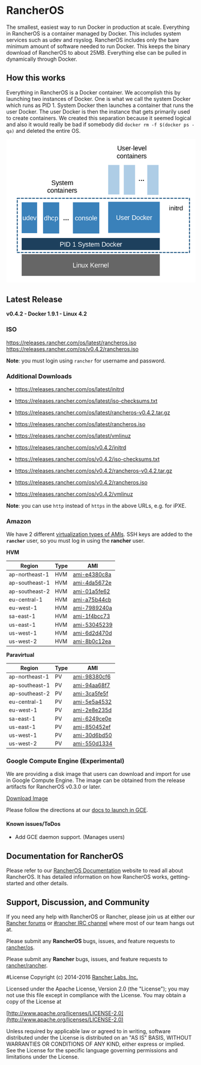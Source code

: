 # RancherOS

The smallest, easiest way to run Docker in production at scale.  Everything in RancherOS is a container managed by Docker.  This includes system services such as udev and rsyslog.  RancherOS includes only the bare minimum amount of software needed to run Docker.  This keeps the binary download of RancherOS to about 25MB.  Everything else can be pulled in dynamically through Docker.

## How this works

Everything in RancherOS is a Docker container.  We accomplish this by launching two instances of
Docker.  One is what we call the system Docker which runs as PID 1.  System Docker then launches
a container that runs the user Docker.  The user Docker is then the instance that gets primarily
used to create containers.  We created this separation because it seemed logical and also
it would really be bad if somebody did `docker rm -f $(docker ps -qa)` and deleted the entire OS.

![How it works](docs/rancheros.png "How it works")


## Latest Release

**v0.4.2 - Docker 1.9.1 - Linux 4.2**

### ISO

https://releases.rancher.com/os/latest/rancheros.iso  
https://releases.rancher.com/os/v0.4.2/rancheros.iso  

**Note**: you must login using `rancher` for username and password.

### Additional Downloads

* https://releases.rancher.com/os/latest/initrd
* https://releases.rancher.com/os/latest/iso-checksums.txt
* https://releases.rancher.com/os/latest/rancheros-v0.4.2.tar.gz
* https://releases.rancher.com/os/latest/rancheros.iso
* https://releases.rancher.com/os/latest/vmlinuz

* https://releases.rancher.com/os/v0.4.2/initrd
* https://releases.rancher.com/os/v0.4.2/iso-checksums.txt
* https://releases.rancher.com/os/v0.4.2/rancheros-v0.4.2.tar.gz
* https://releases.rancher.com/os/v0.4.2/rancheros.iso
* https://releases.rancher.com/os/v0.4.2/vmlinuz

**Note**: you can use `http` instead of `https` in the above URLs, e.g. for iPXE.  

### Amazon

We have 2 different [virtualization types of AMIs](http://docs.aws.amazon.com/AWSEC2/latest/UserGuide/virtualization_types.html). SSH keys are added to the **`rancher`** user, so you must log in using the **rancher** user.

**HVM**

Region | Type | AMI |
-------|------|------
ap-northeast-1 | HVM |  [ami-e4380c8a](https://console.aws.amazon.com/ec2/home?region=ap-northeast-1#launchInstanceWizard:ami=ami-e4380c8a)
ap-southeast-1 | HVM |  [ami-4da5672e](https://console.aws.amazon.com/ec2/home?region=ap-southeast-1#launchInstanceWizard:ami=ami-4da5672e)
ap-southeast-2 | HVM |  [ami-01a5fe62](https://console.aws.amazon.com/ec2/home?region=ap-southeast-2#launchInstanceWizard:ami=ami-01a5fe62)
eu-central-1 | HVM |  [ami-a75b44cb](https://console.aws.amazon.com/ec2/home?region=eu-central-1#launchInstanceWizard:ami=ami-a75b44cb)
eu-west-1 | HVM |  [ami-7989240a](https://console.aws.amazon.com/ec2/home?region=eu-west-1#launchInstanceWizard:ami=ami-7989240a)
sa-east-1 | HVM |  [ami-1f4bcc73](https://console.aws.amazon.com/ec2/home?region=sa-east-1#launchInstanceWizard:ami=ami-1f4bcc73)
us-east-1 | HVM |  [ami-53045239](https://console.aws.amazon.com/ec2/home?region=us-east-1#launchInstanceWizard:ami=ami-53045239)
us-west-1 | HVM |  [ami-6d2d470d](https://console.aws.amazon.com/ec2/home?region=us-west-1#launchInstanceWizard:ami=ami-6d2d470d)
us-west-2 | HVM |  [ami-8b0c12ea](https://console.aws.amazon.com/ec2/home?region=us-west-2#launchInstanceWizard:ami=ami-8b0c12ea)

**Paravirtual**

Region | Type | AMI
---|--- | ---
ap-northeast-1 | PV |  [ami-98380cf6](https://console.aws.amazon.com/ec2/home?region=ap-northeast-1#launchInstanceWizard:ami=ami-98380cf6)
ap-southeast-1 | PV |  [ami-94aa68f7](https://console.aws.amazon.com/ec2/home?region=ap-southeast-1#launchInstanceWizard:ami=ami-94aa68f7)
ap-southeast-2 | PV |  [ami-3ca5fe5f](https://console.aws.amazon.com/ec2/home?region=ap-southeast-2#launchInstanceWizard:ami=ami-3ca5fe5f)
eu-central-1 | PV |  [ami-5e5a4532](https://console.aws.amazon.com/ec2/home?region=eu-central-1#launchInstanceWizard:ami=ami-5e5a4532)
eu-west-1 | PV |  [ami-2e8e235d](https://console.aws.amazon.com/ec2/home?region=eu-west-1#launchInstanceWizard:ami=ami-2e8e235d)
sa-east-1 | PV |  [ami-6249ce0e](https://console.aws.amazon.com/ec2/home?region=sa-east-1#launchInstanceWizard:ami=ami-6249ce0e)
us-east-1 | PV |  [ami-850452ef](https://console.aws.amazon.com/ec2/home?region=us-east-1#launchInstanceWizard:ami=ami-850452ef)
us-west-1 | PV |  [ami-30d6bd50](https://console.aws.amazon.com/ec2/home?region=us-west-1#launchInstanceWizard:ami=ami-30d6bd50)
us-west-2 | PV |  [ami-550d1334](https://console.aws.amazon.com/ec2/home?region=us-west-2#launchInstanceWizard:ami=ami-550d1334)

### Google Compute Engine (Experimental)

We are providing a disk image that users can download and import for use in Google Compute Engine. The image can be obtained from the release artifacts for RancherOS v0.3.0 or later.

[Download Image](https://github.com/rancher/os/releases/download/v0.4.1/rancheros-v0.4.1.tar.gz)

Please follow the directions at our [docs to launch in GCE](http://docs.rancher.com/os/running-rancheros/cloud/gce/). 

#### Known issues/ToDos
 * Add GCE daemon support. (Manages users)

## Documentation for RancherOS

Please refer to our [RancherOS Documentation](http://docs.rancher.com/os/) website to read all about RancherOS. It has detailed information on how RancherOS works, getting-started and other details.

## Support, Discussion, and Community
If you need any help with RancherOS or Rancher, please join us at either our [Rancher forums](http://forums.rancher.com) or [#rancher IRC channel](http://webchat.freenode.net/?channels=rancher) where most of our team hangs out at.

Please submit any **RancherOS** bugs, issues, and feature requests to [rancher/os](//github.com/rancher/os/issues).

Please submit any **Rancher** bugs, issues, and feature requests to [rancher/rancher](//github.com/rancher/rancher/issues).

#License
Copyright (c) 2014-2016 [Rancher Labs, Inc.](http://rancher.com)

Licensed under the Apache License, Version 2.0 (the "License");
you may not use this file except in compliance with the License.
You may obtain a copy of the License at

[http://www.apache.org/licenses/LICENSE-2.0](http://www.apache.org/licenses/LICENSE-2.0)

Unless required by applicable law or agreed to in writing, software
distributed under the License is distributed on an "AS IS" BASIS,
WITHOUT WARRANTIES OR CONDITIONS OF ANY KIND, either express or implied.
See the License for the specific language governing permissions and
limitations under the License.

